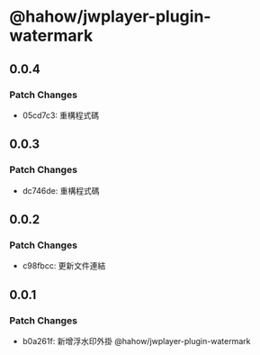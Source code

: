 # @hahow/jwplayer-plugin-watermark

## 0.0.4

### Patch Changes

- 05cd7c3: 重構程式碼

## 0.0.3

### Patch Changes

- dc746de: 重構程式碼

## 0.0.2

### Patch Changes

- c98fbcc: 更新文件連結

## 0.0.1

### Patch Changes

- b0a261f: 新增浮水印外掛 @hahow/jwplayer-plugin-watermark
